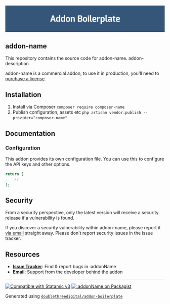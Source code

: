 <!-- statamic:hide -->

![Banner](banner.png)

## addon-name

<!-- /statamic:hide -->

This repository contains the source code for addon-name. addon-description

addon-name is a commercial addon, to use it in production, you'll need to [purchase a license](https://statamic.com/addon-name).

## Installation

1. Install via Composer `composer require composer-name`
2. Publish configuration, assets etc `php artisan vendor:publish --provider="composer-name"`

## Documentation

### Configuration

This addon provides its own configuration file. You can use this to configure the API keys and other options.

```php
return [
    //
];
```

## Security

From a security perspective, only the latest version will receive a security release if a vulnerability is found.

If you discover a security vulnerability within addon-name, please report it [via email](mailto:vendor-email) straight away. Please don't report security issues in the issue tracker.

## Resources

* [**Issue Tracker**](https://github.com/composer-name/issues): Find & report bugs in :addonName
* [**Email**](mailto:vendor-email): Support from the developer behind the addon

<!-- statamic:hide -->

---

<p>
<a href="https://statamic.com"><img src="https://img.shields.io/badge/Statamic-3.0+-FF269E?style=for-the-badge" alt="Compatible with Statamic v3"></a>
<a href="https://packagist.org/packages/composer-name/stats"><img src="https://img.shields.io/packagist/v/composer-name?style=for-the-badge" alt=":addonName on Packagist"></a>
</p>

Generated using [`doublethreedigital/addon-boilerplate`](https://github.com/doublethreedigital/addon-boilerplate)

<!-- /statamic:hide -->
